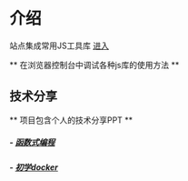 
# 介绍

站点集成常用JS工具库 [进入](http://142m3f6461.picp.vip)

 ** 在浏览器控制台中调试各种js库的使用方法 **

## 技术分享

 ** 项目包含个人的技术分享PPT **

##### - [函数式编程](http://142m3f6461.picp.vip/dist/FunctionalProgramming.html#slide=1)

##### - [初学docker](http://142m3f6461.picp.vip/dist/docker-part1.html#slide=1)

